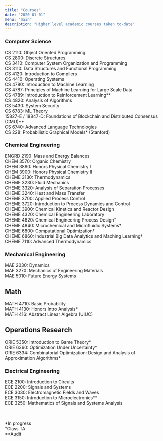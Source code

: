 ```yaml
---
title: "Courses"
date: "2020-01-01"
menu: "main"
description: "Higher level academic courses taken to-date"
---
```

### Computer Science

CS 2110: Object Oriented Programming\
CS 2800: Discrete Structures\
CS 3410: Computer System Organization and Programming\
CS 3110: Data Structures and Functional Programming\
CS 4120: Introduction to Compilers\
CS 4410: Operating Systems\
CS 4780: Introduction to Machine Learning\
CS 4787: Principles of Machine Learning for Large Scale Data\
CS 4789: Introduction to Reinforcement Learning**\
CS 4820: Analysis of Algorithms\
CS 5430: System Security\
CS 6783: ML Theory\
15827-E / 18847-D: Foundations of Blockchain and Distributed Consensus (CMU)**\
CS 6740: Advanced Language Technologies\
CS 228: Probabilistic Graphical Models* (Stanford)

### Chemical Engineering

ENGRD 2190: Mass and Energy Balances\
CHEM 3570: Organic Chemistry\
CHEM 3890: Honors Physical Chemistry I\
CHEM 3900: Honors Physical Chemistry II\
CHEME 3130: Thermodynamics\
CHEME 3230: Fluid Mechanics\
CHEME 3320: Analysis of Separation Processes\
CHEME 3240: Heat and Mass Transfer\
CHEME 3700: Applied Process Control\
CHEME 3720: Introduction to Process Dynamics and Control\
CHEME 3900: Chemical Kinetics and Reactor Design\
CHEME 4320: Chemical Engineering Laboratory\
CHEME 4620: Chemical Engineering Process Design†\
CHEME 4840: Microchemical and Microfluidic Systems†\
CHEME 6800: Computational Optimization†\
CHEME 6860: Industrial Big Data Analytics and Maching Learning†\
CHEME 7110: Advanced Thermodynamics

### Mechanical Engineering
MAE 2030: Dynamics\
MAE 3270: Mechanics of Engineering Materials\
MAE 5010: Future Energy Systems

## Math
MATH 4710: Basic Probability\
MATH 4130: Honors Intro Analysis*\
MATH 416: Abstract Linear Algebra (UIUC)

## Operations Research
ORIE 5350: Introduction to Game Theory*\
ORIE 6360: Optimization Under Uncertainty*\
ORIE 6334: Combinatorial Optimization: Design and Analysis of Approximation Algorithms*

### Electrical Engineering
ECE 2100: Introduction to Circuits\
ECE 2200: Signals and Systems\
ECE 3030: Electromagnetic Fields and Waves\
ECE 3150: Introduction to Microelectronics**\
ECE 3250: Mathematics of Signals and Systems Analysis

\
\
*In progress\
†Class TA\
**Audit









